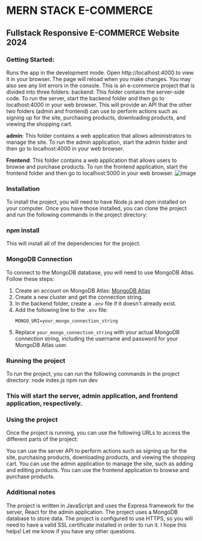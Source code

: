 # MERN STACK E-COMMERCE

## Fullstack Responsive E-COMMERCE Website 2024

### Getting Started:
Runs the app in the development mode.
Open http://localhost:4000 to view it in your browser.
The page will reload when you make changes.
You may also see any lint errors in the console.
This is an e-commerce project that is divided into three folders:
backend: This folder contains the server-side code. To run the server, start the backend folder and then go to localhost:4000 in your web browser. This will provide an API that the other two folders (admin and frontend) can use to perform actions such as signing up for the site, purchasing products, downloading products, and viewing the shopping cart.

**admin**: This folder contains a web application that allows administrators to manage the site. To run the admin application, start the admin folder and then go to localhost:4000 in your web browser.

**Frontend**: This folder contains a web application that allows users to browse and purchase products. To run the frontend application, start the frontend folder and then go to localhost:5000 in your web browser.
![image](https://github.com/Orel7777/E-commerce_Shop/assets/124579830/ac3bcd13-2da1-4974-935e-aa830d490163)

### Installation
To install the project, you will need to have Node.js and npm installed on your computer. Once you have those installed, you can clone the project and run the following commands in the project directory:

### npm install
   This will install all of the dependencies for the project.

### MongoDB Connection
To connect to the MongoDB database, you will need to use MongoDB Atlas. Follow these steps:

1. Create an account on MongoDB Atlas: [MongoDB Atlas](https://www.mongodb.com/cloud/atlas)
2. Create a new cluster and get the connection string.
3. In the backend folder, create a `.env` file if it doesn't already exist.
4. Add the following line to the `.env` file:
    ```
    MONGO_URI=your_mongo_connection_string
    ```
5. Replace `your_mongo_connection_string` with your actual MongoDB connection string, including the username and password for your MongoDB Atlas user.

### Running the project
To run the project, you can run the following commands in the project directory:
node index.js
npm run dev 

### This will start the server, admin application, and frontend application, respectively.

### Using the project
Once the project is running, you can use the following URLs to access the different parts of the project:

You can use the server API to perform actions such as signing up for the site, purchasing products, downloading products, and viewing the shopping cart. You can use the admin application to manage the site, such as adding and editing products. You can use the frontend application to browse and purchase products.

### Additional notes
The project is written in JavaScript and uses the Express framework for the server, React for the admin application.
The project uses a MongoDB database to store data.
The project is configured to use HTTPS, so you will need to have a valid SSL certificate installed in order to run it.
I hope this helps! Let me know if you have any other questions.
